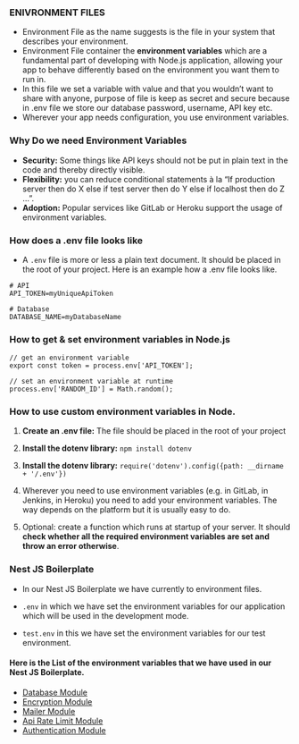### ENIVRONMENT FILES

- Environment File as the name suggests is the file in your system that describes your environment.
- Environment File container the **environment variables** which are a fundamental part of developing with Node.js application, allowing your app to behave differently based on the environment you want them to run in.
- In this file we set a variable with value and that you wouldn’t want to share with anyone, purpose of file is keep as secret and secure because in .env file we store our database password, username, API key etc.
- Wherever your app needs configuration, you use environment variables.

### Why Do we need Environment Variables
 - **Security:**  Some things like API keys should not be put in plain text in the code and thereby directly visible.
 - **Flexibility:** you can reduce conditional statements à la “If production server then do X else if test server then do Y else if localhost then do Z …”.
 - **Adoption:** Popular services like GitLab or Heroku support the usage of environment variables.

### How does a .env file looks like
- A `.env` file is more or less a plain text document. It should be placed in the root of your project. Here is an example how a .env file looks like.

```
# API
API_TOKEN=myUniqueApiToken

# Database
DATABASE_NAME=myDatabaseName
```
### How to get & set environment variables in Node.js

```
// get an environment variable
export const token = process.env['API_TOKEN'];

// set an environment variable at runtime
process.env['RANDOM_ID'] = Math.random();

```
### How to use custom environment variables in Node.

1. **Create an .env file:** The file should be placed in the root of your project

2. **Install the dotenv library:** `npm install dotenv`

3. **Install the dotenv library:** `require('dotenv').config({path: __dirname + '/.env'})`

4. Wherever you need to use environment variables (e.g. in GitLab, in Jenkins, in Heroku) you need to add your environment variables. The way depends on the platform but it is usually easy to do.

5. Optional: create a function which runs at startup of your server. It should **check whether all the required environment variables are set and throw an error otherwise**.

### Nest JS Boilerplate
- In our Nest JS Boilerplate we have currently to environment files.
- `.env` in which we have set the environment variables for our application which will be used in the development mode.

- `test.env` in this we have set the environment variables for our test environment.
#### Here is the List of the environment variables that we have used in our Nest JS Boilerplate.

- [Database Module]()
- [Encryption Module](https://github.com/NeoSOFT-Technologies/rest-node-nestjs/blob/documentation/wiki/docs/environment/crypto.env.md)
- [Mailer Module]()
- [Api Rate Limit Module]()
- [Authentication Module]()